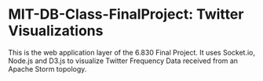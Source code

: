 MIT-DB-Class-FinalProject: Twitter Visualizations
=================================================

This is the web application layer of the 6.830 Final Project. It uses Socket.io, Node.js and D3.js to visualize Twitter Frequency Data received from an Apache Storm topology.
